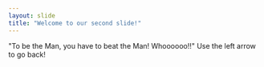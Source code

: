 ```yaml
---
layout: slide
title: "Welcome to our second slide!"
---
```

"To be the Man, you have to beat the Man! Whoooooo!!" 
Use the left arrow to go back!
